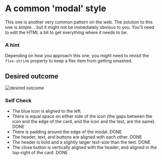 # A common 'modal' style
This one is another very common pattern on the web. The solution to this one is _simple_... but it might not be immediately obvious to you. You'll need to edit the HTML a bit to get everything where it needs to be.

### A hint
Depending on how you approach this one, you might need to revisit the `flex-shrink` property to keep a flex item from getting smashed.

## Desired outcome

![desired outcome](./desired-outcome.png)

### Self Check

- The blue icon is aligned to the left.
- There is equal space on either side of the icon (the gaps between the icon and the edge of the card, and the icon and the text, are the same). DONE
- There is padding around the edge of the modal. DONE
- The header, text, and buttons are aligned with each other. DONE
- The header is bold and a slightly larger text-size than the text. DONE
- The close button is vertically aligned with the header, and aligned in the top-right of the card. DONE
